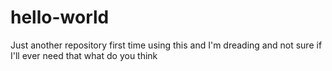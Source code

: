 # hello-world
Just another repository
first time using this and I'm dreading  and not sure if I'll ever need that
what 
do 
you 
think
